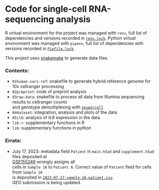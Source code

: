 
# Code for single-cell RNA-sequencing analysis

R virtual environment for the project was managed with `renv`, 
full list of dependencies and versions recorded in [`renv.lock`](renv.lock).
Python virtual environment was managed with `pipenv`, full list of dependencies with versions
recorded in [`Pipfile.lock`](Pipfile.lock).

This project uses [snakemake](https://snakemake.readthedocs.io/en/stable/) to generate data files.

### Contents:

* `01human-sars-ref`: snakefile to generate hybrid reference genome for 10x cellranger processing
* `02preprint`: code of preprint analysis
* `03raw-data`: snakefile to process all data from Illumina sequencing results to cellranger counts  
    and genotype demultiplexing with [`souporcell`](https://github.com/wheaton5/souporcell)
* `04dataset`: integration, analysis and plots of the data
* `05il6`: analysis of _IL6_ expression in the data
* `lib-r`: supplementary functions in R
* `lib`: supplementary functions in python

### Errata:

* July 17, 2023: metadata field `Patient` in `main.h5ad` and `supplement.h5ad` files deposited at  
    [GSE155249](https://www.ncbi.nlm.nih.gov/geo/query/acc.cgi?acc=GSE155249) wrongly assigns all  
    cells in `Sample 16` to `Patient A`. Correct value of `Patient` field for cells from `Sample 16`  
    is deposited in [`2023-07-17-sample-16-patient.csv`](2023-07-17-sample-16-patient.csv).  
    GEO submission is being updated.

